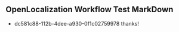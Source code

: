 ## OpenLocalization Workflow Test MarkDown
* dc581c88-112b-4dee-a930-0f1c02759978 thanks!

<!--HONumber=Jul16_HO2-->


